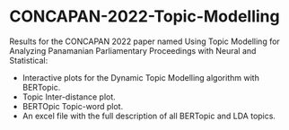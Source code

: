 # CONCAPAN-2022-Topic-Modelling
Results for the CONCAPAN 2022 paper named Using Topic Modelling for Analyzing Panamanian Parliamentary Proceedings with Neural and Statistical:
- Interactive plots for the Dynamic Topic Modelling algorithm with BERTopic.
- Topic Inter-distance plot.
- BERTOpic Topic-word plot.
- An excel file with the full description of all BERTopic and LDA topics.
